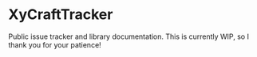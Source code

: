# XyCraftTracker
Public issue tracker and library documentation. 
This is currently WIP, so I thank you for your patience!
